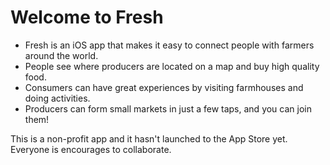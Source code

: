 # Welcome to Fresh

* Fresh is an iOS app that makes it easy to connect people with farmers around the world.
* People see where producers are located on a map and buy high quality food.
* Consumers can have great experiences by visiting farmhouses and doing activities.
* Producers can form small markets in just a few taps, and you can join them!

This is a non-profit app and it hasn't launched to the App Store yet. Everyone is encourages to collaborate.
